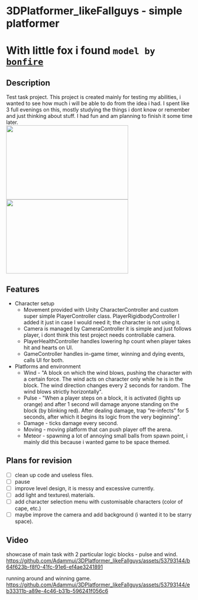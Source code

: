 # 3DPlatformer_likeFallguys - simple platformer
# With little fox i found  `model by` [`bonfire`](https://sketchfab.com/bonfire.png)
## Description
Test task project. This project is created mainly for testing my abilities, i wanted to see how much i will be able to do from the idea i had. 
I spent like 3 full evenings on this, mostly studying the things i dont know or remember and just thinking about stuff. I had fun and am planning to finish it some time later. <br>
<img src="https://github.com/Adammui/3DPlatformer_likeFallguys/assets/53793144/608ee352-0db6-4791-bb68-e20115f2f560" width="330" height="200" /> <img src="https://github.com/Adammui/3DPlatformer_likeFallguys/assets/53793144/538aecb5-89e9-41ab-91eb-0a0e44a25324" width="330" height="200" /> 
<br>
## Features
- Character setup
  - Movement provided with Unity CharacterController and custom super simple PlayerController class. PlayerRigidbodyController I added it just in case I would need it; the character is not using it.
  - Camera is managed by CameraController it is simple and just follows player, i dont think this test project needs controllable camera.
  - PlayerHealthController handles lowering hp count when player takes hit and hearts on UI.
  - GameController handles in-game timer, winning and dying events, calls UI for both.
- Platforms and environment 
  - Wind - "A block on which the wind blows, pushing the character with a certain force. The wind acts on
character only while he is in the block. The wind direction changes every 2 seconds for
random. The wind blows strictly horizontally".
  - Pulse - "When a player steps on a block, it is activated (lights up orange) and after 1 second
will damage anyone standing on the block (by blinking red). After dealing damage, trap
“re-infects” for 5 seconds, after which it begins its logic from the very beginning".
  - Damage - ticks damage every second.
  - Moving - moving platform that can push player off the arena.
  - Meteor - spawning a lot of annoying small balls from spawn point, i mainly did this because i wanted game to be space themed.
  
## Plans for revision
- [ ] clean up code and useless files.
- [ ] pause
- [ ] improve level design, it is messy and excessive currently.
- [ ] add light and textures\ materials.
- [ ] add character selection menu with customisable characters (color of cape, etc.)
- [ ] maybe improve the camera and add background (i wanted it to be starry space).

## Video
showcase of main task with 2 particular logic blocks - pulse and wind. 
https://github.com/Adammui/3DPlatformer_likeFallguys/assets/53793144/b64f623b-f8f0-41fc-91e6-ef4ae3241891

running around and winning game.
https://github.com/Adammui/3DPlatformer_likeFallguys/assets/53793144/eb33311b-a89e-4c46-b31b-596241f056c6
